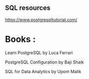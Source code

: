 
## SQL resources

https://www.postgresqltutorial.com/



# Books :

Learn PostgreSQL by Luca Ferrari

PostgreSQL Configuration by Baji Shaik

SQL for Data Analytics by Upom Malik
